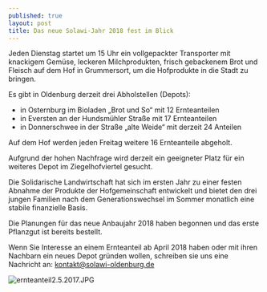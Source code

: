 ```yaml
---
published: true
layout: post
title: Das neue Solawi-Jahr 2018 fest im Blick
---
```

Jeden Dienstag startet  um 15 Uhr ein vollgepackter Transporter mit knackigem Gemüse, leckeren Milchprodukten, frisch gebackenem Brot und Fleisch auf dem Hof in Grummersort, um die Hofprodukte  in die Stadt zu bringen.

Es gibt in Oldenburg derzeit drei Abholstellen (Depots):
- in Osternburg im Bioladen „Brot und So“  mit 12 Ernteanteilen
- in Eversten an der Hundsmühler Straße  mit 17 Ernteanteilen
- in Donnerschwee  in der Straße „alte Weide“ mit derzeit 24 Anteilen

Auf dem Hof werden jeden Freitag weitere 16 Ernteanteile abgeholt.

Aufgrund der hohen Nachfrage wird derzeit ein geeigneter Platz für ein weiteres Depot im Ziegelhofviertel gesucht.

Die Solidarische Landwirtschaft hat sich im ersten Jahr zu einer festen Abnahme der Produkte der Hofgemeinschaft entwickelt und bietet den drei jungen Familien nach dem Generationswechsel im Sommer monatlich eine stabile finanzielle Basis.

Die Planungen für das neue Anbaujahr 2018 haben begonnen und das erste Pflanzgut ist bereits bestellt. 

Wenn Sie Interesse an einem Ernteanteil ab April 2018 haben oder mit ihren Nachbarn ein neues Depot gründen wollen, schreiben sie uns eine Nachricht an:  [kontakt@solawi-oldenburg.de](mailto:kontakt@solawi-oldenburg.de)

![ernteanteil2.5.2017.JPG]({{site.baseurl}}/public/images/ernteanteil2.5.2017.JPG)
